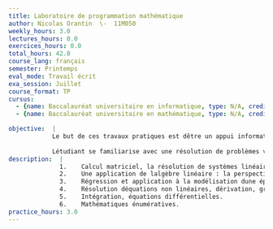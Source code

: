 ```yaml
---
title: Laboratoire de programmation mathématique
author: Nicolas Orantin  \-  11M050
weekly_hours: 3.0
lectures_hours: 0.0
exercices_hours: 0.0
total_hours: 42.0
course_lang: français
semester: Printemps
eval_mode: Travail écrit
exa_session: Juillet
course_format: TP
cursus:
  - {name: Baccalauréat universitaire en informatique, type: N/A, credits: 3.0}
  - {name: Baccalauréat universitaire en mathématique, type: N/A, credits: 2.0}

objective:  |
            Le but de ces travaux pratiques est dêtre un appui informatique pour les cours de mathématiques de première année. Il sagit de résoudre, à laide dun logiciel de calcul informatique, des problèmes provenant de lanalyse, de lalgèbre linéaire principalement, mais aussi reliés à des applications physiques ou statistiques. Ces travaux pratiques permettent à létudiant de comprendre comment les outils acquis dans les cours de mathématiques permettent de résoudre certains problèmes plus concrets et ainsi de percevoir leur utilité.
            
            Létudiant se familiarise avec une résolution de problèmes via lordinateur. Lapproche est essentiellement pratique : létudiant résout, avec laide éventuelle de lassistant, des exercices.
description:  |
              1.	Calcul matriciel, la résolution de systèmes linéaires, changements de base.
              2.	Une application de lalgèbre linéaire : la perspective.
              3.	Régression et application à la modélisation dune épidemie.
              4.	Résolution déquations non linéaires, dérivation, graphes, séries de Taylor.
              5.	Intégration, équations différentielles.
              6.	Mathématiques énumératives.
practice_hours: 3.0
---
```


